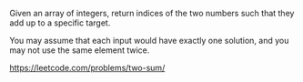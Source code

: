 Given an array of integers, return indices of the two numbers such that they add up to a specific target.

You may assume that each input would have exactly one solution, and you may not use the same element twice.

https://leetcode.com/problems/two-sum/
